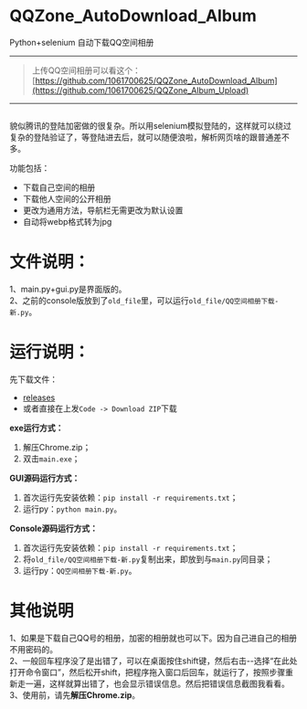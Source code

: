 # QQZone_AutoDownload_Album
Python+selenium 自动下载QQ空间相册

---

> 上传QQ空间相册可以看这个：[https://github.com/1061700625/QQZone_AutoDownload_Album](https://github.com/1061700625/QQZone_Album_Upload)

---

<div style="text-align: center;">
    <img alt="" src="https://user-images.githubusercontent.com/31002981/212890235-ebc75c56-a3a1-4066-8192-31809f3bd45a.png" style="margin: 0 auto;" />
</div>


貌似腾讯的登陆加密做的很复杂。所以用selenium模拟登陆的，这样就可以绕过复杂的登陆验证了，等登陆进去后，就可以随便浪啦，解析网页啥的跟普通差不多。   


功能包括：    
- 下载自己空间的相册
- 下载他人空间的公开相册
- 更改为通用方法，导航栏无需更改为默认设置
- 自动将webp格式转为jpg


# 文件说明：
1、main.py+gui.py是界面版的。    
2、之前的console版放到了`old_file`里，可以运行`old_file/QQ空间相册下载-新.py`。    

# 运行说明：
先下载文件：
- [releases](https://github.com/1061700625/QQZone_AutoDownload_Album/releases)
- 或者直接在上发`Code -> Download ZIP`下载

**exe运行方式：**
1. 解压Chrome.zip；
2. 双击`main.exe`；

**GUI源码运行方式：**
1. 首次运行先安装依赖：`pip install -r requirements.txt`；
2. 运行py：`python main.py`。

**Console源码运行方式：**
1. 首次运行先安装依赖：`pip install -r requirements.txt`；
2. 将`old_file/QQ空间相册下载-新.py`复制出来，即放到与`main.py`同目录；
3. 运行py：`QQ空间相册下载-新.py`。

# 其他说明
1、如果是下载自己QQ号的相册，加密的相册就也可以下。因为自己进自己的相册不用密码的。        
2、一般回车程序没了是出错了，可以在桌面按住shift键，然后右击--选择“在此处打开命令窗口”，然后松开shift，把程序拖入窗口后回车，就运行了，按照步骤重新走一遍，这样就算出错了，也会显示错误信息。然后把错误信息截图我看看。       
3、使用前，请先**解压Chrome.zip**。

